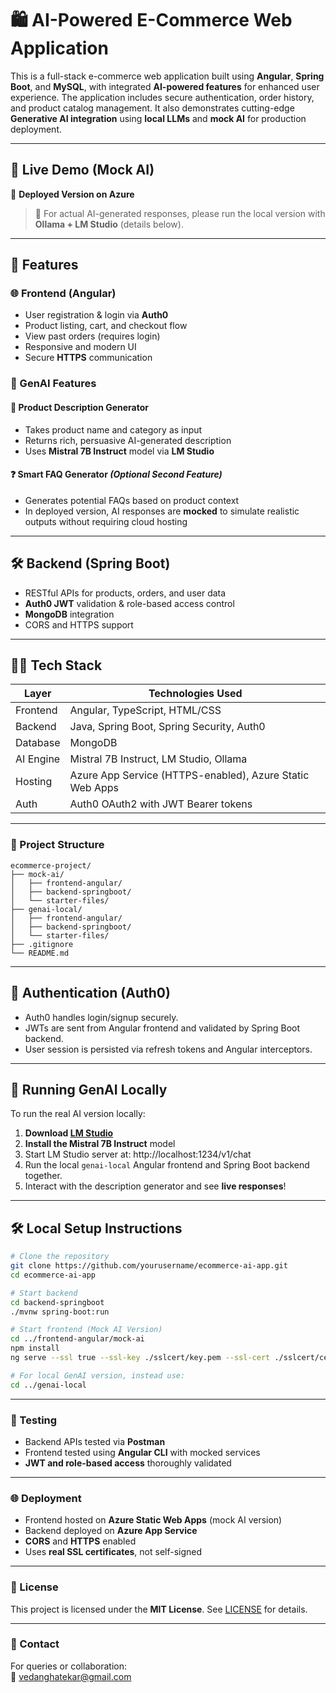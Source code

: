 # 🛍️ AI-Powered E-Commerce Web Application

This is a full-stack e-commerce web application built using **Angular**, **Spring Boot**, and **MySQL**, with integrated **AI-powered features** for enhanced user experience. The application includes secure authentication, order history, and product catalog management. It also demonstrates cutting-edge **Generative AI integration** using **local LLMs** and **mock AI** for production deployment.

---

## 🚀 Live Demo (Mock AI)
🔗 **Deployed Version on Azure**

> 🧪 For actual AI-generated responses, please run the local version with **Ollama + LM Studio** (details below).

---

## 📌 Features

### 🌐 Frontend (Angular)
- User registration & login via **Auth0**
- Product listing, cart, and checkout flow
- View past orders (requires login)
- Responsive and modern UI
- Secure **HTTPS** communication

### 🧠 GenAI Features

#### 📝 Product Description Generator
- Takes product name and category as input
- Returns rich, persuasive AI-generated description
- Uses **Mistral 7B Instruct** model via **LM Studio**

#### ❓ Smart FAQ Generator *(Optional Second Feature)*
- Generates potential FAQs based on product context
- In deployed version, AI responses are **mocked** to simulate realistic outputs without requiring cloud hosting

---

## 🛠️ Backend (Spring Boot)
- RESTful APIs for products, orders, and user data
- **Auth0 JWT** validation & role-based access control
- **MongoDB** integration
- CORS and HTTPS support

---

## 🧑‍💻 Tech Stack

| Layer     | Technologies Used                                            |
|-----------|--------------------------------------------------------------|
| Frontend  | Angular, TypeScript, HTML/CSS                                |
| Backend   | Java, Spring Boot, Spring Security, Auth0                    |
| Database  | MongoDB                                                      |
| AI Engine | Mistral 7B Instruct, LM Studio, Ollama                       |
| Hosting   | Azure App Service (HTTPS-enabled), Azure Static Web Apps     |
| Auth      | Auth0 OAuth2 with JWT Bearer tokens                          |

---

### 📁 Project Structure

```plaintext
ecommerce-project/
├── mock-ai/
│   ├── frontend-angular/
│   ├── backend-springboot/
│   └── starter-files/
├── genai-local/
│   ├── frontend-angular/
│   ├── backend-springboot/
│   └── starter-files/
├── .gitignore
└── README.md
```




---

## 🔐 Authentication (Auth0)
- Auth0 handles login/signup securely.
- JWTs are sent from Angular frontend and validated by Spring Boot backend.
- User session is persisted via refresh tokens and Angular interceptors.

---

## 🧠 Running GenAI Locally

To run the real AI version locally:

1. **Download [LM Studio](https://lmstudio.ai/)**
2. **Install the Mistral 7B Instruct** model
3. Start LM Studio server at: http://localhost:1234/v1/chat
4. Run the local `genai-local` Angular frontend and Spring Boot backend together.
5. Interact with the description generator and see **live responses**!

---

## 🛠️ Local Setup Instructions
```bash
# Clone the repository
git clone https://github.com/yourusername/ecommerce-ai-app.git
cd ecommerce-ai-app

# Start backend
cd backend-springboot
./mvnw spring-boot:run

# Start frontend (Mock AI Version)
cd ../frontend-angular/mock-ai
npm install
ng serve --ssl true --ssl-key ./sslcert/key.pem --ssl-cert ./sslcert/cert.pem

# For local GenAI version, instead use:
cd ../genai-local
```

---

### 🧪 Testing

- Backend APIs tested via **Postman**  
- Frontend tested using **Angular CLI** with mocked services  
- **JWT and role-based access** thoroughly validated  

---

### 🌐 Deployment

- Frontend hosted on **Azure Static Web Apps** (mock AI version)  
- Backend deployed on **Azure App Service**  
- **CORS** and **HTTPS** enabled  
- Uses **real SSL certificates**, not self-signed  

---

### 🧾 License

This project is licensed under the **MIT License**. See [LICENSE](./LICENSE) for details.

---

### 💬 Contact

For queries or collaboration:  
📧 [vedanghatekar@gmail.com](mailto:vedanghatekar@gmail.com)


